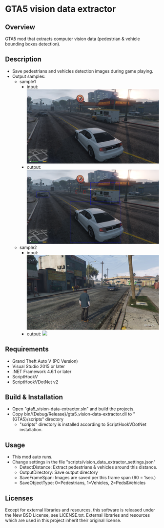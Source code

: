# GTA5 vision data extractor

## Overview
GTA5 mod that extracts computer vision data (pedestrian & vehicle bounding boxes detection).

## Description

- Save pedestrians and vehicles detection images during game playing.
- Output samples:
  - sample1
    - input: <img src="sample_output/original1.jpg" width="500px" />
    - output: <img src="sample_output/sample1.jpg" width="500px" />
  - sample2
    - input: <img src="sample_output/original2.jpg" width="500px" />
    - output: <img src="sample_output/sample2.jpg" width="500px" />

## Requirements

- Grand Theft Auto V (PC Version)
- Visual Studio 2015 or later
- .NET Framework 4.6.1 or later
- ScriptHookV
- ScriptHookVDotNet v2

## Build & Installation

- Open "gta5_vision-data-extractor.sln" and build the projects.
- Copy bin/{Debug/Release}/gta5_vision-data-extractor.dll to "{GTA5}/scripts" directory
  - "scripts" directory is installed according to ScriptHookVDotNet installation.

## Usage

- This mod auto runs.
- Change settings in the file "scripts/vision_data_extractor_settings.json"
  - DetectDistance: Extract pedestrians & vehicles around this distance.
  - OutputDirectory: Save output directory
  - SaveFrameSpan: Images are saved per this frame span (60 = 1sec.)
  - SaveObjectType: 0=Pedestrians, 1=Vehicles, 2=Peds&Vehicles

## Licenses

Except for external libraries and resources, this software is released under the New BSD License, see LICENSE.txt.
External libraries and resources which are used in this project inherit their original license.


